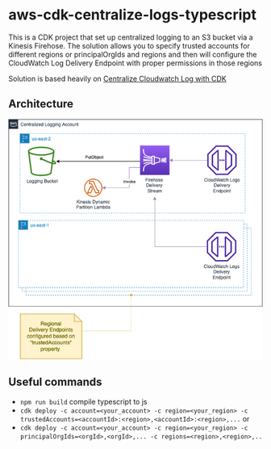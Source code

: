 # aws-cdk-centralize-logs-typescript

This is a CDK project that set up centralized logging to an S3 bucket via a Kinesis Firehose.
The solution allows you to specify trusted accounts for different regions or principalOrgIds and regions  and then will configure the CloudWatch Log Delivery Endpoint with proper permissions in those regions

Solution is based heavily on [Centralize Cloudwatch Log with CDK](https://github.com/aws-samples/aws-centralize-logs-using-cdk)
## Architecture

![](./images/architecture.drawio.png)

## Useful commands

* `npm run build`   compile typescript to js
* `cdk deploy -c account=<your_account> -c region=<your_region> -c trustedAccounts=<accountId>:<region>,<accountId>:<region>,...`
or
* `cdk deploy -c account=<your_account> -c region=<your_region> -c principalOrgIds=<orgId>,<orgId>,... -c regions=<region>,<region>,..`

